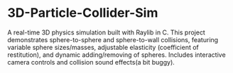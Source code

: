 # 3D-Particle-Collider-Sim
A real-time 3D physics simulation built with Raylib in C. This project demonstrates sphere-to-sphere and sphere-to-wall collisions, featuring variable sphere sizes/masses, adjustable elasticity (coefficient of restitution), and dynamic adding/removing of spheres. Includes interactive camera controls and collision sound effects(a bit buggy).

